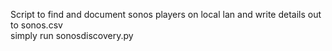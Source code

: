Script to find and document sonos players on local lan and write details out to sonos.csv<br> 
simply run sonosdiscovery.py
